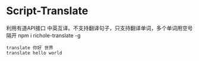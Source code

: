 # Script-Translate
利用有道API接口 中英互译。不支持翻译句子，只支持翻译单词，多个单词用空号隔开
npm i richole-translate -g
```
translate 你好 世界
translate hello world
```
